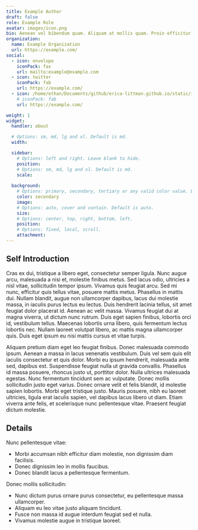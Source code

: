 ```yaml
---
title: Example Author
draft: false
role: Example Role
avatar: images/icon.png
bio: Aenean vel bibendum quam. Aliquam at mollis quam. Proin efficitur.
organization:
  name: Example Organization
  url: https://example.com/
social:
  - icon: envelope
    iconPack: fas
    url: mailto:example@example.com
  - icon: twitter
    iconPack: fab
    url: https://example.com/
  - icon: /home/ethan/Documents/github/erica-littman.github.io/static/icons/download.png
    # iconPack: fab
    url: https://example.com/

weight: 1
widget:
  handler: about

  # Options: sm, md, lg and xl. Default is md.
  width:

  sidebar:
    # Options: left and right. Leave blank to hide.
    position:
    # Options: sm, md, lg and xl. Default is md.
    scale:
  
  background:
    # Options: primary, secondary, tertiary or any valid color value. Default is primary.
    color: secondary
    image:
    # Options: auto, cover and contain. Default is auto.
    size:
    # Options: center, top, right, bottom, left.
    position:
    # Options: fixed, local, scroll.
    attachment: 
---
```


## Self Introduction

Cras ex dui, tristique a libero eget, consectetur semper ligula. Nunc augue arcu, malesuada a nisi et, molestie finibus metus. Sed lacus odio, ultricies a nisl vitae, sollicitudin tempor ipsum. Vivamus quis feugiat arcu. Sed mi nunc, efficitur quis tellus vitae, posuere mattis metus. Phasellus in mattis dui. Nullam blandit, augue non ullamcorper dapibus, lacus dui molestie massa, in iaculis purus lectus eu lectus. Duis hendrerit lacinia tellus, sit amet feugiat dolor placerat id. Aenean ac velit massa. Vivamus feugiat dui at magna viverra, ut dictum nunc rutrum. Duis eget sapien finibus, lobortis orci id, vestibulum tellus. Maecenas lobortis urna libero, quis fermentum lectus lobortis nec. Nullam laoreet volutpat libero, ac mattis magna ullamcorper quis. Duis eget ipsum eu nisi mattis cursus et vitae turpis.

Aliquam pretium diam eget leo feugiat finibus. Donec malesuada commodo ipsum. Aenean a massa in lacus venenatis vestibulum. Duis vel sem quis elit iaculis consectetur et quis dolor. Morbi eu ipsum hendrerit, malesuada ante sed, dapibus est. Suspendisse feugiat nulla ut gravida convallis. Phasellus id massa posuere, rhoncus justo ut, porttitor dolor. Nulla ultrices malesuada egestas. Nunc fermentum tincidunt sem ac vulputate. Donec mollis sollicitudin justo eget varius. Donec ornare velit et felis blandit, id molestie sapien lobortis. Morbi eget tristique justo. Mauris posuere, nibh eu laoreet ultricies, ligula erat iaculis sapien, vel dapibus lacus libero ut diam. Etiam viverra ante felis, et scelerisque nunc pellentesque vitae. Praesent feugiat dictum molestie.

## Details  

Nunc pellentesque vitae:
- Morbi accumsan nibh efficitur diam molestie, non dignissim diam facilisis.
- Donec dignissim leo in mollis faucibus.
- Donec blandit lacus a pellentesque fermentum.

Donec mollis sollicitudin:
- Nunc dictum purus ornare purus consectetur, eu pellentesque massa ullamcorper.
- Aliquam eu leo vitae justo aliquam tincidunt.
- Fusce non massa id augue interdum feugiat sed et nulla.
- Vivamus molestie augue in tristique laoreet.
